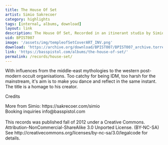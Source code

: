 ```yaml
---
title: The House Of Set
artist: Simio Sakrecoer
category: highlights
tags: [internal, albums, download]
layout: link
description: The House Of Set, Recorded in an itinerant studio by Simio Sakrecoer
uid: BPIST007
image: '/assets/img/templeofSetCoverART_INV.png'
download: 'https://archive.org/download/BPIST007/BPIST007_archive.torrent'
link: 'https://basspistol.com/albums/the-house-of-set/'
permalink: /records/house-set/
---
```

With influences from the middle-east mythologies to the western post-modern occult organisations. Too catchy for being IDM, too harsh for the mainstream, it's aim is to make you dance and reflect in the same instant. The title is a homage to his creator.

<p>Credits</p>
More from Simio: https://sakrecoer.com/simio<br />
Booking inquiries info@basspistol.com<br />
<br />
This records was published fall of 2012 under a Creative Commons.<br />
Attribution-NonCommercial-ShareAlike 3.0 Unported License. (BY-NC-SA)<br />
See http://creativecommons.org/licenses/by-nc-sa/3.0/legalcode for details.